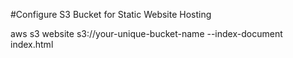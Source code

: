 #Configure S3 Bucket for Static Website Hosting

aws s3 website s3://your-unique-bucket-name --index-document index.html

